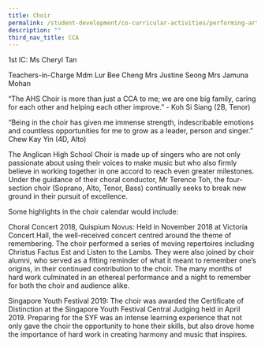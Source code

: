 ```yaml
---
title: Choir
permalink: /student-development/co-curricular-activities/performing-arts-groups/choir/
description: ""
third_nav_title: CCA
---
```

1st IC: Ms Cheryl Tan

Teachers-in-Charge
Mdm Lur Bee Cheng
Mrs Justine Seong
Mrs Jamuna Mohan

“The AHS Choir is more than just a CCA to me; we are one big family, caring for each other and helping each other improve.” - Koh Si Siang (2B, Tenor)

“Being in the choir has given me immense strength, indescribable emotions and countless opportunities for me to grow as a leader, person and singer.” Chew Kay Yin (4D, Alto)


The Anglican High School Choir is made up of singers who are not only passionate about using their voices to make music but who also firmly believe in working together in one accord to reach even greater milestones. Under the guidance of their choral conductor, Mr Terence Toh, the four-section choir (Soprano, Alto, Tenor, Bass) continually seeks to break new ground in their pursuit of excellence.

Some highlights in the choir calendar would include:

Choral Concert 2018, Quispium Novus: Held in November 2018 at Victoria Concert Hall, the well-received concert centred around the theme of remembering. The choir performed a series of moving repertoires including Christus Factus Est and Listen to the Lambs. They were also joined by choir alumni, who served as a fitting reminder of what it meant to remember one’s origins, in their continued contribution to the choir. The many months of hard work culminated in an ethereal performance and a night to remember for both the choir and audience alike.

Singapore Youth Festival 2019: The choir was awarded the Certificate of Distinction at the Singapore Youth Festival Central Judging held in April 2019. Preparing for the SYF was an intense learning experience that not only gave the choir the opportunity to hone their skills, but also drove home the importance of hard work in creating harmony and music that inspires.